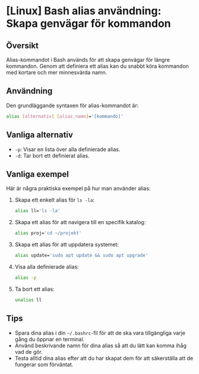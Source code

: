 # [Linux] Bash alias användning: Skapa genvägar för kommandon

## Översikt
Alias-kommandot i Bash används för att skapa genvägar för längre kommandon. Genom att definiera ett alias kan du snabbt köra kommandon med kortare och mer minnesvärda namn.

## Användning
Den grundläggande syntaxen för alias-kommandot är:

```bash
alias [alternativ] [alias_namn]='[kommando]'
```

## Vanliga alternativ
- `-p`: Visar en lista över alla definierade alias.
- `-d`: Tar bort ett definierat alias.

## Vanliga exempel
Här är några praktiska exempel på hur man använder alias:

1. Skapa ett enkelt alias för `ls -la`:
   ```bash
   alias ll='ls -la'
   ```

2. Skapa ett alias för att navigera till en specifik katalog:
   ```bash
   alias proj='cd ~/projekt'
   ```

3. Skapa ett alias för att uppdatera systemet:
   ```bash
   alias update='sudo apt update && sudo apt upgrade'
   ```

4. Visa alla definierade alias:
   ```bash
   alias -p
   ```

5. Ta bort ett alias:
   ```bash
   unalias ll
   ```

## Tips
- Spara dina alias i din `~/.bashrc`-fil för att de ska vara tillgängliga varje gång du öppnar en terminal.
- Använd beskrivande namn för dina alias så att du lätt kan komma ihåg vad de gör.
- Testa alltid dina alias efter att du har skapat dem för att säkerställa att de fungerar som förväntat.